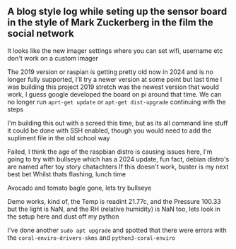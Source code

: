 ## A blog style log while seting up the sensor board in the style of Mark Zuckerberg in the film the social network

It looks like the new imager settings where you can set wifi, username etc don't work on a custom imager

The 2019 version or raspian is getting pretty old now in 2024 and is no longer fully supported, I'll try a newer version at some point but last time I was building this project 2019 stretch was the newest version that would work, I guess google developed the board on pi around that time. We can no longer run `aprt-get update` or `apt-get dist-upgrade` continuing with the steps

I'm building this out with a screed this time, but as its all command line stuff it could be done with SSH enabled, though you would need to add the supliment file in the old school way

Failed, I think the age of the raspbian distro is causing issues here, I'm going to try with bullseye which has a 2024 update, fun fact, debian distro's are named after toy story chatachters
If this doesn't work, buster is my next best bet
Whilst thats flashing, lunch time

Avocado and tomato bagle gone, lets try bullseye

Demo works, kind of, the Temp is readint 21.77c, and the Pressure 100.33 but the light is NaN, and the RH (relative humidity) is NaN too, lets look in the setup here and dust off my python

I've done another `sudo apt upgrade` and spotted that there were errors with the `coral-enviro-drivers-skms` and `python3-coral-enviro`

